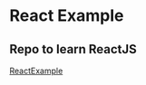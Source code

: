 # React Example
## Repo to learn ReactJS

[ReactExample](https://andersonalencarbarros.github.io/ReactExample/)
